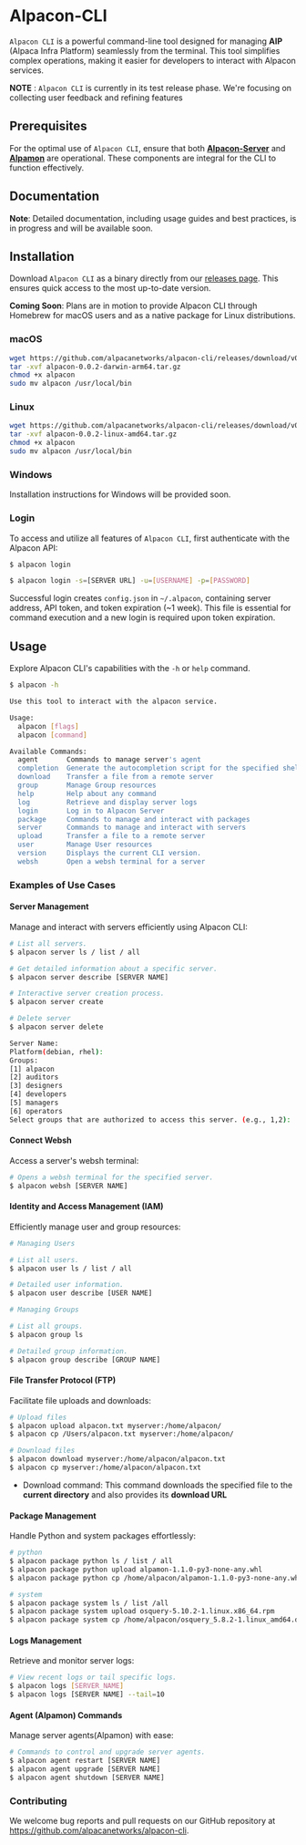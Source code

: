 # Alpacon-CLI

`Alpacon CLI` is a powerful command-line tool designed for managing **AIP** (Alpaca Infra Platform) seamlessly from the terminal. This tool simplifies complex operations, making it easier for developers to interact with Alpacon services.

**NOTE** :  `Alpacon CLI` is currently in its test release phase. We're focusing on collecting user feedback and refining features

## Prerequisites
For the optimal use of `Alpacon CLI`, ensure that both [**Alpacon-Server**](https://github.com/alpacanetworks/alpacon-server) and [**Alpamon**](https://github.com/alpacanetworks/alpamon) are operational.
These components are integral for the CLI to function effectively.

## Documentation

**Note**: Detailed documentation, including usage guides and best practices, is in progress and will be available soon.

## Installation
Download `Alpacon CLI` as a binary directly from our [releases page](https://github.com/alpacanetworks/alpacon-cli/releases).
This ensures quick access to the most up-to-date version.

**Coming Soon**: Plans are in motion to provide Alpacon CLI through Homebrew for macOS users and as a native package for Linux distributions.

### macOS
```bash
wget https://github.com/alpacanetworks/alpacon-cli/releases/download/v0.0.2/alpacon-0.0.2-darwin-arm64.tar.gz
tar -xvf alpacon-0.0.2-darwin-arm64.tar.gz
chmod +x alpacon
sudo mv alpacon /usr/local/bin
```

### Linux
```bash
wget https://github.com/alpacanetworks/alpacon-cli/releases/download/v0.0.2/alpacon-0.0.2-linux-amd64.tar.gz
tar -xvf alpacon-0.0.2-linux-amd64.tar.gz
chmod +x alpacon
sudo mv alpacon /usr/local/bin
```

### Windows
Installation instructions for Windows will be provided soon.


### Login
To access and utilize all features of `Alpacon CLI`, first authenticate with the Alpacon API:

```bash
$ alpacon login

$ alpacon login -s=[SERVER URL] -u=[USERNAME] -p=[PASSWORD]
```
Successful login creates `config.json` in `~/.alpacon`, containing server address, API token, and token expiration (~1 week).
This file is essential for command execution and a new login is required upon token expiration.

## Usage
Explore Alpacon CLI's capabilities with the `-h` or `help` command.

```bash
$ alpacon -h

Use this tool to interact with the alpacon service.

Usage:
  alpacon [flags]
  alpacon [command]

Available Commands:
  agent       Commands to manage server's agent
  completion  Generate the autocompletion script for the specified shell
  download    Transfer a file from a remote server
  group       Manage Group resources
  help        Help about any command
  log         Retrieve and display server logs
  login       Log in to Alpacon Server
  package     Commands to manage and interact with packages
  server      Commands to manage and interact with servers
  upload      Transfer a file to a remote server
  user        Manage User resources
  version     Displays the current CLI version.
  websh       Open a websh terminal for a server
```


### Examples of Use Cases

#### Server Management
Manage and interact with servers efficiently using Alpacon CLI:
```bash
# List all servers.
$ alpacon server ls / list / all

# Get detailed information about a specific server.
$ alpacon server describe [SERVER NAME]

# Interactive server creation process.
$ alpacon server create

# Delete server
$ alpacon server delete

Server Name: 
Platform(debian, rhel): 
Groups:
[1] alpacon
[2] auditors
[3] designers
[4] developers
[5] managers
[6] operators
Select groups that are authorized to access this server. (e.g., 1,2):
```

#### Connect Websh
Access a server's websh terminal:
```bash
# Opens a websh terminal for the specified server.
$ alpacon websh [SERVER NAME]
```

#### Identity and Access Management (IAM)
Efficiently manage user and group resources:
```bash
# Managing Users

# List all users.
$ alpacon user ls / list / all

# Detailed user information.
$ alpacon user describe [USER NAME]

# Managing Groups

# List all groups.
$ alpacon group ls

# Detailed group information.
$ alpacon group describe [GROUP NAME]
```

#### File Transfer Protocol (FTP)
Facilitate file uploads and downloads:
```bash
# Upload files
$ alpacon upload alpacon.txt myserver:/home/alpacon/
$ alpacon cp /Users/alpacon.txt myserver:/home/alpacon/

# Download files
$ alpacon download myserver:/home/alpacon/alpacon.txt
$ alpacon cp myserver:/home/alpacon/alpacon.txt
```
- Download command: This command downloads the specified file to the **current directory** and also provides its **download URL**

#### Package Management
Handle Python and system packages effortlessly:
```bash
# python
$ alpacon package python ls / list / all
$ alpacon package python upload alpamon-1.1.0-py3-none-any.whl
$ alpacon package python cp /home/alpacon/alpamon-1.1.0-py3-none-any.whl

# system
$ alpacon package system ls / list /all
$ alpacon package system upload osquery-5.10.2-1.linux.x86_64.rpm
$ alpacon package system cp /home/alpacon/osquery_5.8.2-1.linux_amd64.deb
```

#### Logs Management
Retrieve and monitor server logs:
```bash
# View recent logs or tail specific logs.
$ alpacon logs [SERVER_NAME]
$ alpacon logs [SERVER NAME] --tail=10
```

#### Agent (Alpamon) Commands
Manage server agents(Alpamon) with ease:
```bash
# Commands to control and upgrade server agents.
$ alpacon agent restart [SERVER NAME]
$ alpacon agent upgrade [SERVER NAME]
$ alpacon agent shutdown [SERVER NAME]
```


### Contributing
We welcome bug reports and pull requests on our GitHub repository at https://github.com/alpacanetworks/alpacon-cli.
